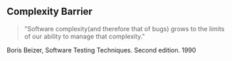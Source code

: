 ## Complexity Barrier

> "Software complexity(and therefore that of bugs) grows to the limits of our ability to manage that complexity."

Boris Beizer, Software Testing Techniques. Second edition. 1990
